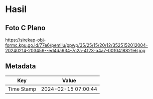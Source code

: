 # Hasil

## Foto C Plano

https://sirekap-obj-formc.kpu.go.id/77e6/pemilu/ppwp/35/25/15/20/12/3525152012004-20240214-203459--ed4da934-7c2a-4123-a4a7-0010418821e6.jpg


## Metadata

| Key        | Value               |
| ---------- | ------------------- |
| Time Stamp | 2024-02-15 07:00:44 |



